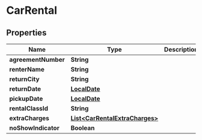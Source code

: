 
# CarRental

## Properties
Name | Type | Description | Notes
------------ | ------------- | ------------- | -------------
**agreementNumber** | **String** |  |  [optional]
**renterName** | **String** |  |  [optional]
**returnCity** | **String** |  |  [optional]
**returnDate** | [**LocalDate**](LocalDate.md) |  |  [optional]
**pickupDate** | [**LocalDate**](LocalDate.md) |  |  [optional]
**rentalClassId** | **String** |  |  [optional]
**extraCharges** | [**List&lt;CarRentalExtraCharges&gt;**](CarRentalExtraCharges.md) |  |  [optional]
**noShowIndicator** | **Boolean** |  |  [optional]



